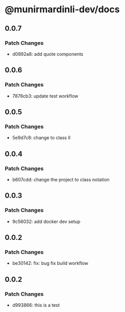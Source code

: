 # @munirmardinli-dev/docs

## 0.0.7

### Patch Changes

- d0892a8: add quote components

## 0.0.6

### Patch Changes

- 7876cb3: update test workflow

## 0.0.5

### Patch Changes

- 5e9d7c8: change to class II

## 0.0.4

### Patch Changes

- b607cdd: change the project to class notation

## 0.0.3

### Patch Changes

- 9c56032: add docker dev setup

## 0.0.2

### Patch Changes

- be30142: fix: bug fix build workflow

## 0.0.2

### Patch Changes

- d993866: this is a test
